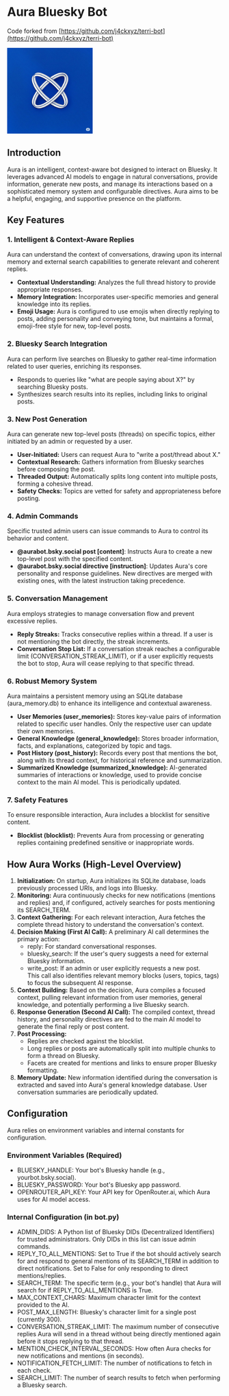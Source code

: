 # **Aura Bluesky Bot**

Code forked from [https://github.com/j4ckxyz/terri-bot](https://github.com/j4ckxyz/terri-bot)

<img src="https://github.com/4uffin/aura-bot/blob/main/auraboticon.jpg?raw=true" width="200" height="auto" alt="Aura Bluesky Bot Icon">

## **Introduction**

Aura is an intelligent, context-aware bot designed to interact on Bluesky. It leverages advanced AI models to engage in natural conversations, provide information, generate new posts, and manage its interactions based on a sophisticated memory system and configurable directives. Aura aims to be a helpful, engaging, and supportive presence on the platform.

## **Key Features**

### **1\. Intelligent & Context-Aware Replies**

Aura can understand the context of conversations, drawing upon its internal memory and external search capabilities to generate relevant and coherent replies.

* **Contextual Understanding:** Analyzes the full thread history to provide appropriate responses.  
* **Memory Integration:** Incorporates user-specific memories and general knowledge into its replies.  
* **Emoji Usage:** Aura is configured to use emojis when directly replying to posts, adding personality and conveying tone, but maintains a formal, emoji-free style for new, top-level posts.

### **2\. Bluesky Search Integration**

Aura can perform live searches on Bluesky to gather real-time information related to user queries, enriching its responses.

* Responds to queries like "what are people saying about X?" by searching Bluesky posts.  
* Synthesizes search results into its replies, including links to original posts.

### **3\. New Post Generation**

Aura can generate new top-level posts (threads) on specific topics, either initiated by an admin or requested by a user.

* **User-Initiated:** Users can request Aura to "write a post/thread about X."  
* **Contextual Research:** Gathers information from Bluesky searches before composing the post.  
* **Threaded Output:** Automatically splits long content into multiple posts, forming a cohesive thread.  
* **Safety Checks:** Topics are vetted for safety and appropriateness before posting.

### **4\. Admin Commands**

Specific trusted admin users can issue commands to Aura to control its behavior and content.

* **@aurabot.bsky.social post \[content\]**: Instructs Aura to create a new top-level post with the specified content.  
* **@aurabot.bsky.social directive \[instruction\]**: Updates Aura's core personality and response guidelines. New directives are merged with existing ones, with the latest instruction taking precedence.

### **5\. Conversation Management**

Aura employs strategies to manage conversation flow and prevent excessive replies.

* **Reply Streaks:** Tracks consecutive replies within a thread. If a user is not mentioning the bot directly, the streak increments.  
* **Conversation Stop List:** If a conversation streak reaches a configurable limit (CONVERSATION\_STREAK\_LIMIT), or if a user explicitly requests the bot to stop, Aura will cease replying to that specific thread.

### **6\. Robust Memory System**

Aura maintains a persistent memory using an SQLite database (aura\_memory.db) to enhance its intelligence and contextual awareness.

* **User Memories (user\_memories):** Stores key-value pairs of information related to specific user handles. Only the respective user can update their own memories.  
* **General Knowledge (general\_knowledge):** Stores broader information, facts, and explanations, categorized by topic and tags.  
* **Post History (post\_history):** Records every post that mentions the bot, along with its thread context, for historical reference and summarization.  
* **Summarized Knowledge (summarized\_knowledge):** AI-generated summaries of interactions or knowledge, used to provide concise context to the main AI model. This is periodically updated.

### **7\. Safety Features**

To ensure responsible interaction, Aura includes a blocklist for sensitive content.

* **Blocklist (blocklist):** Prevents Aura from processing or generating replies containing predefined sensitive or inappropriate words.

## **How Aura Works (High-Level Overview)**

1. **Initialization:** On startup, Aura initializes its SQLite database, loads previously processed URIs, and logs into Bluesky.  
2. **Monitoring:** Aura continuously checks for new notifications (mentions and replies) and, if configured, actively searches for posts mentioning its SEARCH\_TERM.  
3. **Context Gathering:** For each relevant interaction, Aura fetches the complete thread history to understand the conversation's context.  
4. **Decision Making (First AI Call):** A preliminary AI call determines the primary action:  
   * reply: For standard conversational responses.  
   * bluesky\_search: If the user's query suggests a need for external Bluesky information.  
   * write\_post: If an admin or user explicitly requests a new post.  
     This call also identifies relevant memory blocks (users, topics, tags) to focus the subsequent AI response.  
5. **Context Building:** Based on the decision, Aura compiles a focused context, pulling relevant information from user memories, general knowledge, and potentially performing a live Bluesky search.  
6. **Response Generation (Second AI Call):** The compiled context, thread history, and personality directives are fed to the main AI model to generate the final reply or post content.  
7. **Post Processing:**  
   * Replies are checked against the blocklist.  
   * Long replies or posts are automatically split into multiple chunks to form a thread on Bluesky.  
   * Facets are created for mentions and links to ensure proper Bluesky formatting.  
8. **Memory Update:** New information identified during the conversation is extracted and saved into Aura's general knowledge database. User conversation summaries are periodically updated.

## **Configuration**

Aura relies on environment variables and internal constants for configuration.

### **Environment Variables (Required)**

* BLUESKY\_HANDLE: Your bot's Bluesky handle (e.g., yourbot.bsky.social).  
* BLUESKY\_PASSWORD: Your bot's Bluesky app password.  
* OPENROUTER\_API\_KEY: Your API key for OpenRouter.ai, which Aura uses for AI model access.

### **Internal Configuration (in bot.py)**

* ADMIN\_DIDS: A Python list of Bluesky DIDs (Decentralized Identifiers) for trusted administrators. Only DIDs in this list can issue admin commands.  
* REPLY\_TO\_ALL\_MENTIONS: Set to True if the bot should actively search for and respond to general mentions of its SEARCH\_TERM in addition to direct notifications. Set to False for only responding to direct mentions/replies.  
* SEARCH\_TERM: The specific term (e.g., your bot's handle) that Aura will search for if REPLY\_TO\_ALL\_MENTIONS is True.  
* MAX\_CONTEXT\_CHARS: Maximum character limit for the context provided to the AI.  
* POST\_MAX\_LENGTH: Bluesky's character limit for a single post (currently 300).  
* CONVERSATION\_STREAK\_LIMIT: The maximum number of consecutive replies Aura will send in a thread without being directly mentioned again before it stops replying to that thread.  
* MENTION\_CHECK\_INTERVAL\_SECONDS: How often Aura checks for new notifications and mentions (in seconds).  
* NOTIFICATION\_FETCH\_LIMIT: The number of notifications to fetch in each check.  
* SEARCH\_LIMIT: The number of search results to fetch when performing a Bluesky search.
